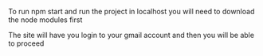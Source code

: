 To run npm start and run the project in localhost you will need to download the node modules first



The site will have you login to your gmail account and then you will be able to proceed
